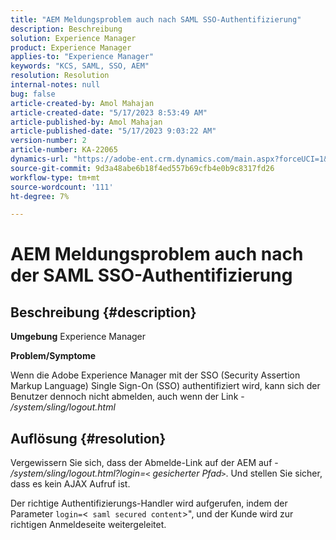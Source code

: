 ```yaml
---
title: "AEM Meldungsproblem auch nach SAML SSO-Authentifizierung"
description: Beschreibung
solution: Experience Manager
product: Experience Manager
applies-to: "Experience Manager"
keywords: "KCS, SAML, SSO, AEM"
resolution: Resolution
internal-notes: null
bug: false
article-created-by: Amol Mahajan
article-created-date: "5/17/2023 8:53:49 AM"
article-published-by: Amol Mahajan
article-published-date: "5/17/2023 9:03:22 AM"
version-number: 2
article-number: KA-22065
dynamics-url: "https://adobe-ent.crm.dynamics.com/main.aspx?forceUCI=1&pagetype=entityrecord&etn=knowledgearticle&id=35968450-90f4-ed11-8848-6045bd006d92"
source-git-commit: 9d3a48abe6b18f4ed557b69cfb4e0b9c8317fd26
workflow-type: tm+mt
source-wordcount: '111'
ht-degree: 7%

---
```


# AEM Meldungsproblem auch nach der SAML SSO-Authentifizierung

## Beschreibung {#description}

<b>Umgebung</b>
Experience Manager

<b>Problem/Symptome</b>

Wenn die Adobe Experience Manager mit der SSO (Security Assertion Markup Language) Single Sign-On (SSO) authentifiziert wird, kann sich der Benutzer dennoch nicht abmelden, auch wenn der Link - */system/sling/logout.html*


## Auflösung {#resolution}


Vergewissern Sie sich, dass der Abmelde-Link auf der AEM auf - */system/sling/logout.html?login=`<` gesicherter Pfad`>`*. Und stellen Sie sicher, dass es kein AJAX Aufruf ist.

Der richtige Authentifizierungs-Handler wird aufgerufen, indem der Parameter `login=`&lt;` saml secured content`>&quot;, und der Kunde wird zur richtigen Anmeldeseite weitergeleitet.
